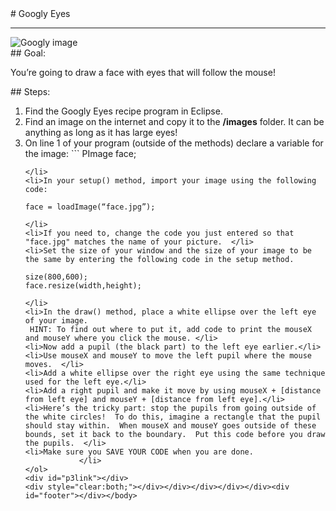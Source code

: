 <body>
<div id="wrap">
<div id="main">
<div id="recipeLeftColumn">
# Googly Eyes

<hr/>
<img alt="Googly image" src="images/googlyEyes.png"/>
<div id="recipeGoal">
## Goal:


You’re going to draw a face with eyes that will follow the mouse!

</div>
</div>
<div id="recipeRightColumn">
<div id="recipeSteps">
## Steps:

<ol>
<li>Find the Googly Eyes recipe program in Eclipse.</li>
<li>Find an image on the internet and copy it to the <b>/images</b> folder. It can be anything as long as it has large eyes!</li>
<li>On line 1 of your program (outside of the methods) declare a variable for the image:
```
   PImage face;

```
</li>
<li>In your setup() method, import your image using the following code:
```

    face = loadImage(“face.jpg”);

```
</li>
<li>If you need to, change the code you just entered so that "face.jpg" matches the name of your picture.  </li>
<li>Set the size of your window and the size of your image to be the same by entering the following code in the setup method.  
```
    size(800,600);
    face.resize(width,height);

```
</li>
<li>In the draw() method, place a white ellipse over the left eye of your image.
 HINT: To find out where to put it, add code to print the mouseX and mouseY where you click the mouse. </li>
<li>Now add a pupil (the black part) to the left eye earlier.</li>
<li>Use mouseX and mouseY to move the left pupil where the mouse moves.  </li>
<li>Add a white ellipse over the right eye using the same technique used for the left eye.</li>
<li>Add a right pupil and make it move by using mouseX + [distance from left eye] and mouseY + [distance from left eye].</li>
<li>Here’s the tricky part: stop the pupils from going outside of the white circles!  To do this, imagine a rectangle that the pupil should stay within.  When mouseX and mouseY goes outside of these bounds, set it back to the boundary.  Put this code before you draw the pupils.  </li>
<li>Make sure you SAVE YOUR CODE when you are done. 
            </li>
</ol>
<div id="p3link"></div>
<div style="clear:both;"></div></div></div></div></div><div id="footer"></div></body>